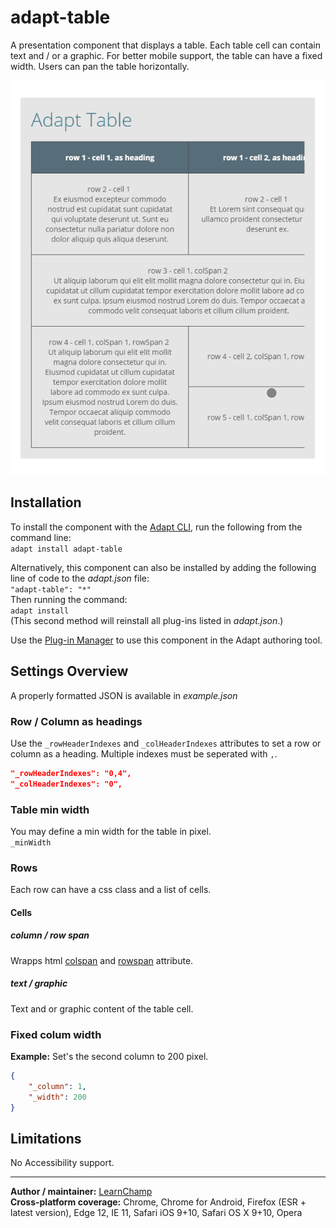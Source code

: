 # adapt-table 
A presentation component that displays a table. Each table cell can contain text and / or a graphic. For better mobile support, the table can have a fixed width. Users can pan the table horizontally. 

![adapt-table](https://github.com/LearnChamp/sharedAssets/blob/master/assets/adapt-table.gif?raw=true)   

## Installation
To install the component with the [Adapt CLI](https://github.com/adaptlearning/adapt-cli), run the following from the command line:  
`adapt install adapt-table`

Alternatively, this component can also be installed by adding the following line of code to the *adapt.json* file:  
`"adapt-table": "*"`  
Then running the command:  
`adapt install`  
(This second method will reinstall all plug-ins listed in *adapt.json*.)  

Use the [Plug-in Manager](https://github.com/adaptlearning/adapt_authoring/wiki/Plugin-Manager) to use this component in the Adapt authoring tool.

## Settings Overview
A properly formatted JSON is available in *example.json*
  
### Row / Column as headings
Use the `_rowHeaderIndexes` and `_colHeaderIndexes` attributes to set a row or column as a heading. Multiple indexes must be seperated with `,`.
```json
"_rowHeaderIndexes": "0,4",
"_colHeaderIndexes": "0",
```

### Table min width
You may define a min width for the table in pixel.   
`_minWidth`    

### Rows
Each row can have a css class and a list of cells.  

#### Cells

##### column / row span 
Wrapps html [colspan](https://www.w3schools.com/tags/att_td_colspan.asp) and [rowspan](https://www.w3schools.com/tags/att_td_rowspan.asp) attribute.  

##### text / graphic 
Text and or graphic content of the table cell. 

### Fixed colum width 
**Example:** Set's the second column to 200 pixel.
```json
{
    "_column": 1,
    "_width": 200
}
```

## Limitations
No Accessibility support.  

----------------------------
**Author / maintainer:** [LearnChamp](https://github.com/LearnChamp)  
**Cross-platform coverage:** Chrome, Chrome for Android, Firefox (ESR + latest version), Edge 12, IE 11, Safari iOS 9+10, Safari OS X 9+10, Opera    
